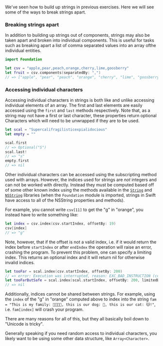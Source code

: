 We've seen how to build up strings in previous exercises. Here we will see some of the ways to break strings apart.

### Breaking strings apart

In addition to building up strings out of components, strings may also be taken apart and broken into individual components. This is useful for tasks such as breaking apart a list of comma separated values into an array ofthe individual entities.

```swift
import Foundation

let csv = "apple,pear,peach,orange,cherry,lime,goosberry"
let fruit = csv.components(separatedBy: ",")
// => ["apple", "pear", "peach", "orange", "cherry", "lime", "goosberry"]
```

### Accessing individual characters

Accessing individual characters in strings is both like and unlike accessing individual elements of an array. The first and last elements are easily accessed using the `first` and `last` methods respectively. Note that, as a string may not have a first or last character, these properties return optional Characters which will need to be unwrapped if they are to be used.

```swift
let scal = "Supercalifragilisticexpialidocious"
let empty = ""

scal.first
// => Optional("S")
scal.last!
// => "s"
empty.first
// => nil
```

Other individual characters can be accessed using the subscripting method used with arrays. However, the indices used for strings are _not_ integers and can not be worked with directly. Instead they must be computed based off of some other known index using the methods available in the [`String`][string-docs] and [`NSString`][nsstring-docs] libraries (when the `Foundation` module is imported, strings in Swift have access to all of the NSString properties and methods).

For example, you cannot write `csv[11]` to get the "g" in "orange", you instead have to write something like:

```swift
let index = csv.index(csv.startIndex, offsetBy: 19)
csv[index]
// => "g"
```

Note, however, that if the offset is not a valid index, i.e. if it would return the index before `startIndex` or after `endIndex` the operation will raise an error, crashing the program. To prevent this problem, one can specify a limiting index. This returns an optional index and it will return nil for otherwise invalid indices.

```swift
let tooFar = scal.index(csv.startIndex, offsetBy: 200)
// => error: Execution was interrupted, reason: EXC_BAD_INSTRUCTION (code=EXC_I386_INVOP, subcode=0x0).
let tooFarButSafe = scal.index(scal.startIndex, offsetBy: 200, limitedBy: scal.endIndex)
// => nil
```

Additionally, indices cannot be shared between strings. For example, using the `index` of the "g" in "orange" computed above to index into the string `fam = "This is my family: 👨‍👩‍👦‍👦, this is our dog: 🐶, this is our cat: 🐱!"`, i.e. `fam[index]` will crash your program.

There are many reasons for all of this, but they all basically boil down to "Unicode is tricky".

Generally speaking if you need random access to individual characters, you likely want to be using some other data structure, like `Array<Character>`.

[string-docs]: https://developer.apple.com/documentation/swift/String
[nsstring-docs]: https://developer.apple.com/documentation/foundation/nsstring
[string-format-specifiers]: https://developer.apple.com/library/archive/documentation/Cocoa/Conceptual/Strings/Articles/formatSpecifiers.html
[string-interpolation]: https://docs.swift.org/swift-book/LanguageGuide/StringsAndCharacters.html#ID292

